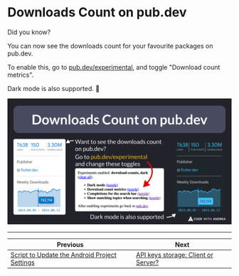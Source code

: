 # Downloads Count on pub.dev

Did you know?

You can now see the downloads count for your favourite packages on pub.dev.

To enable this, go to [pub.dev/experimental](https://pub.dev/experimental), and toggle "Download count metrics".

Dark mode is also supported. 🌚

![](207.png)

<!--

Want to see the downloads count on pub.dev?

Go to pub.dev/experimental and change the toggles as needed.

Dark mode is also supported.

-->

---

| Previous | Next |
| -------- | ---- |
| [Script to Update the Android Project Settings](../0206-update-android-project/index.md) | [API keys storage: Client or Server?](../0208-api-keys-client-server/index.md) |


<!-- TWITTER|https://x.com/biz84/status/1859569027045089661 -->
<!-- LINKEDIN|https://www.linkedin.com/posts/andreabizzotto_did-you-know-you-can-now-see-the-downloads-activity-7265335006363889664-yKdp -->
<!-- BLUESKY|https://bsky.app/profile/codewithandrea.com/post/3lbhgjp42zs2q -->